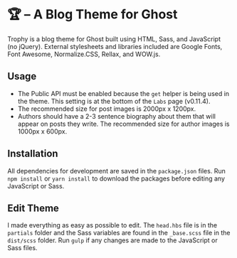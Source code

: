# 🏆 – A Blog Theme for Ghost
Trophy is a blog theme for Ghost built using HTML, Sass, and JavaScript (no jQuery). External stylesheets and libraries included are Google Fonts, Font Awesome, Normalize.CSS, Rellax, and WOW.js.

## Usage
* The Public API must be enabled because the ````get```` helper is being used in the theme. This setting is at the bottom of the ````Labs```` page (v0.11.4).
* The recommended size for post images is 2000px x 1200px.
* Authors should have a 2-3 sentence biography about them that will appear on posts they write. The recommended size for author images is 1000px x 600px.

## Installation
All dependencies for development are saved in the ````package.json```` files. Run ````npm install```` or ````yarn install```` to download the packages before editing any JavaScript or Sass.

## Edit Theme
I made everything as easy as possible to edit. The ````head.hbs```` file is in the ````partials```` folder and the Sass variables are found in the ````_base.scss```` file in the ````dist/scss```` folder. Run ````gulp```` if any changes are made to the JavaScript or Sass files.
